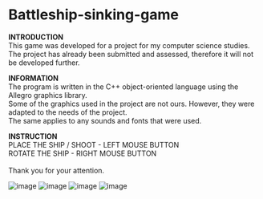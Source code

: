 # Battleship-sinking-game

**INTRODUCTION**<br/>
This game was developed for a project for my computer science studies.<br/>
The project has already been submitted and assessed, therefore it will not be developed further.<br/>

**INFORMATION**<br/>
The program is written in the C++ object-oriented language using the Allegro graphics library.<br/>
Some of the graphics used in the project are not ours. However, they were adapted to the needs of the project.<br/>
The same applies to any sounds and fonts that were used.<br/>

**INSTRUCTION**<br/>
PLACE THE SHIP / SHOOT -  LEFT MOUSE BUTTON<br/>
ROTATE THE SHIP        -  RIGHT MOUSE BUTTON
<br/><br/>
Thank you for your attention.

![image](https://github.com/ripgoku/Battleship-sinking-game/assets/105516796/be9a8404-58bc-477e-ab13-8c1913096357)
![image](https://github.com/ripgoku/Battleship-sinking-game/assets/105516796/c5367f61-0524-4323-b0bc-d7149195904a)
![image](https://github.com/ripgoku/Battleship-sinking-game/assets/105516796/377ac109-b9f8-446f-9e5c-29c819992cb2)
![image](https://github.com/ripgoku/Battleship-sinking-game/assets/105516796/8c3c0ba5-04ac-4b3c-b96f-423c522b4399)
